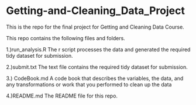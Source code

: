Getting-and-Cleaning_Data_Project
================================

This is the repo for the final project for Getting and Cleaning Data Course.

This repo contains the following files and folders.

1.)run_analysis.R The r script processes the data and generated the required tidy dataset for submission.

2.)submit.txt The text file contains the required tidy dataset for submission.

3.) CodeBook.md A code book that describes the variables, the data, and any transformations or work that you performed to clean up the data

4.)README.md The README file for this repo.
